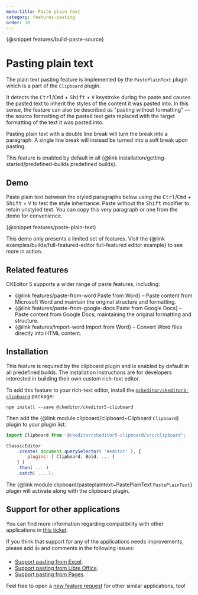 ```yaml
---
menu-title: Paste plain text
category: features-pasting
order: 30
---
```


{@snippet features/build-paste-source}

# Pasting plain text

The plain text pasting feature is implemented by the `PastePlainText` plugin which is a part of the `Clipboard` plugin.

It detects the <kbd>Ctrl</kbd>/<kbd>Cmd</kbd> + <kbd>Shift</kbd> + <kbd>V</kbd> keystroke during the paste and causes the pasted text to inherit the styles of the content it was pasted into. In this sense, the feature can also be described as "pasting without formatting" &mdash; the source formatting of the pasted text gets replaced with the target formatting of the text it was pasted into.

Pasting plain text with a double line break will turn the break into a paragraph. A single line break will instead be turned into a soft break upon pasting.

<info-box info>
	This feature is enabled by default in all {@link installation/getting-started/predefined-builds predefined builds}.
</info-box>

## Demo

Paste plain text between the styled paragraphs below using the <kbd>Ctrl</kbd>/<kbd>Cmd</kbd> + <kbd>Shift</kbd> + <kbd>V</kbd> to test the style inheritance. Paste without the <kbd>Shift</kbd> modifier to retain unstyled text. You can copy this very paragraph or one from the demo for convenience.

{@snippet features/paste-plain-text}

<info-box info>
	This demo only presents a limited set of features. Visit the {@link examples/builds/full-featured-editor full-featured editor example} to see more in action.
</info-box>

## Related features

CKEditor 5 supports a wider range of paste features, including:
* {@link features/paste-from-word Paste from Word} &ndash; Paste content from Microsoft Word and maintain the original structure and formatting.
* {@link features/paste-from-google-docs Paste from Google Docs} &ndash; Paste content from Google Docs, maintaining the original formatting and structure.
* {@link features/import-word Import from Word} &ndash; Convert Word files directly into HTML content.

## Installation

<info-box info>
	This feature is required by the clipboard plugin and is enabled by default in all predefined builds. The installation instructions are for developers interested in building their own custom rich-text editor.
</info-box>

To add this feature to your rich-text editor, install the [`@ckeditor/ckeditor5-clipboard`](https://www.npmjs.com/package/@ckeditor/ckeditor5-clipboard) package:

```
npm install --save @ckeditor/ckeditor5-clipboard
```

Then add the {@link module:clipboard/clipboard~Clipboard `Clipboard`} plugin to your plugin list:

```js
import Clipboard from '@ckeditor/ckeditor5-clipboard/src/clipboard';

ClassicEditor
	.create( document.querySelector( '#editor' ), {
		plugins: [ Clipboard, Bold, ... ]
	} )
	.then( ... )
	.catch( ... );
```

The {@link module:clipboard/pasteplaintext~PastePlainText `PastePlainText`} plugin will activate along with the clipboard plugin.

## Support for other applications

You can find more information regarding compatibility with other applications in [this ticket](https://github.com/ckeditor/ckeditor5/issues/1184#issuecomment-409828069).

If you think that support for any of the applications needs improvements, please add 👍  and comments in the following issues:

* [Support pasting from Excel](https://github.com/ckeditor/ckeditor5/issues/2513).
* [Support pasting from Libre Office](https://github.com/ckeditor/ckeditor5/issues/2520).
* [Support pasting from Pages](https://github.com/ckeditor/ckeditor5/issues/2527).

Feel free to open a [new feature request](https://github.com/ckeditor/ckeditor5/issues/new/choose) for other similar applications, too!
